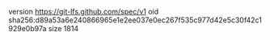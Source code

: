 version https://git-lfs.github.com/spec/v1
oid sha256:d89a53a6e240866965e1e2ee037e0ec267f535c977d42e5c30f42c1929e0b97a
size 1814
